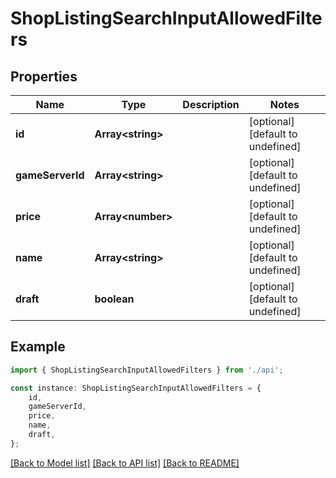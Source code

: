 # ShopListingSearchInputAllowedFilters


## Properties

Name | Type | Description | Notes
------------ | ------------- | ------------- | -------------
**id** | **Array&lt;string&gt;** |  | [optional] [default to undefined]
**gameServerId** | **Array&lt;string&gt;** |  | [optional] [default to undefined]
**price** | **Array&lt;number&gt;** |  | [optional] [default to undefined]
**name** | **Array&lt;string&gt;** |  | [optional] [default to undefined]
**draft** | **boolean** |  | [optional] [default to undefined]

## Example

```typescript
import { ShopListingSearchInputAllowedFilters } from './api';

const instance: ShopListingSearchInputAllowedFilters = {
    id,
    gameServerId,
    price,
    name,
    draft,
};
```

[[Back to Model list]](../README.md#documentation-for-models) [[Back to API list]](../README.md#documentation-for-api-endpoints) [[Back to README]](../README.md)
